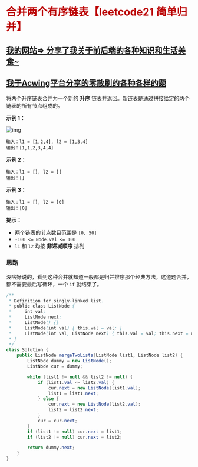 # <font color='bb000'>合并两个有序链表【leetcode21 简单归并】</font>

## [我的网站=> 分享了我关于前后端的各种知识和生活美食~](https://www.fanxy.cloud)

## [我于Acwing平台分享的零散刷的各种各样的题](https://www.acwing.com/blog/content/33005/) 

将两个升序链表合并为一个新的 **升序** 链表并返回。新链表是通过拼接给定的两个链表的所有节点组成的。 

 

**示例 1：**

![img](https://assets.leetcode.com/uploads/2020/10/03/merge_ex1.jpg)

```
输入：l1 = [1,2,4], l2 = [1,3,4]
输出：[1,1,2,3,4,4]
```

**示例 2：**

```
输入：l1 = [], l2 = []
输出：[]
```

**示例 3：**

```
输入：l1 = [], l2 = [0]
输出：[0]
```

 

**提示：**

- 两个链表的节点数目范围是 `[0, 50]`
- `-100 <= Node.val <= 100`
- `l1` 和 `l2` 均按 **非递减顺序** 排列



### 思路

没啥好说的，看到这种合并就知道一般都是归并排序那个经典方法，这道题合并，都不需要最后写循环，一个 `if` 就结束了。

```java
/**
 * Definition for singly-linked list.
 * public class ListNode {
 *     int val;
 *     ListNode next;
 *     ListNode() {}
 *     ListNode(int val) { this.val = val; }
 *     ListNode(int val, ListNode next) { this.val = val; this.next = next; }
 * }
 */
class Solution {
    public ListNode mergeTwoLists(ListNode list1, ListNode list2) {
        ListNode dummy = new ListNode();
        ListNode cur = dummy;

        while (list1 != null && list2 != null) {
            if (list1.val <= list2.val) {
                cur.next = new ListNode(list1.val);
                list1 = list1.next;
            } else {
                cur.next = new ListNode(list2.val);
                list2 = list2.next;
            }
            cur = cur.next;
        }
        if (list1 != null) cur.next = list1;
        if (list2 != null) cur.next = list2;

        return dummy.next;
    }
}
```

